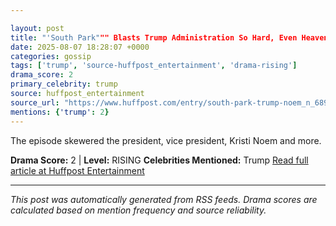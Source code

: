 ```yaml
---

layout: post
title: "'South Park""" Blasts Trump Administration So Hard, Even Heaven Gets ICE’d"""
date: 2025-08-07 18:28:07 +0000
categories: gossip
tags: ['trump', 'source-huffpost_entertainment', 'drama-rising']
drama_score: 2
primary_celebrity: trump
source: huffpost_entertainment
source_url: "https://www.huffpost.com/entry/south-park-trump-noem_n_68944b94e4b0495c6ff530a9"""
mentions: {'trump': 2}
---
```


The episode skewered the president, vice president, Kristi Noem and more.

**Drama Score:** 2 | **Level:** RISING **Celebrities Mentioned:** Trump [Read full article at Huffpost Entertainment](https://www.huffpost.com/entry/south-park-trump-noem_n_68944b94e4b0495c6ff530a9)

---

*This post was automatically generated from RSS feeds. Drama scores are calculated based on mention frequency and source reliability.*